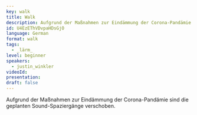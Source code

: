 ```yaml
---
key: walk
title: Walk
description: Aufgrund der Maßnahmen zur Eindämmung der Corona-Pandämie sind die geplanten Sound-Spaziergänge verschoben.
id: U4EzEThVDvpaHDsGjO
language: German
format: walk
tags:
  - _lärm_
level: beginner
speakers:
  - justin_winkler
videoId: 
presentation: 
draft: false
---
```


Aufgrund der Maßnahmen zur Eindämmung der Corona-Pandämie sind die geplanten Sound-Spaziergänge verschoben.
